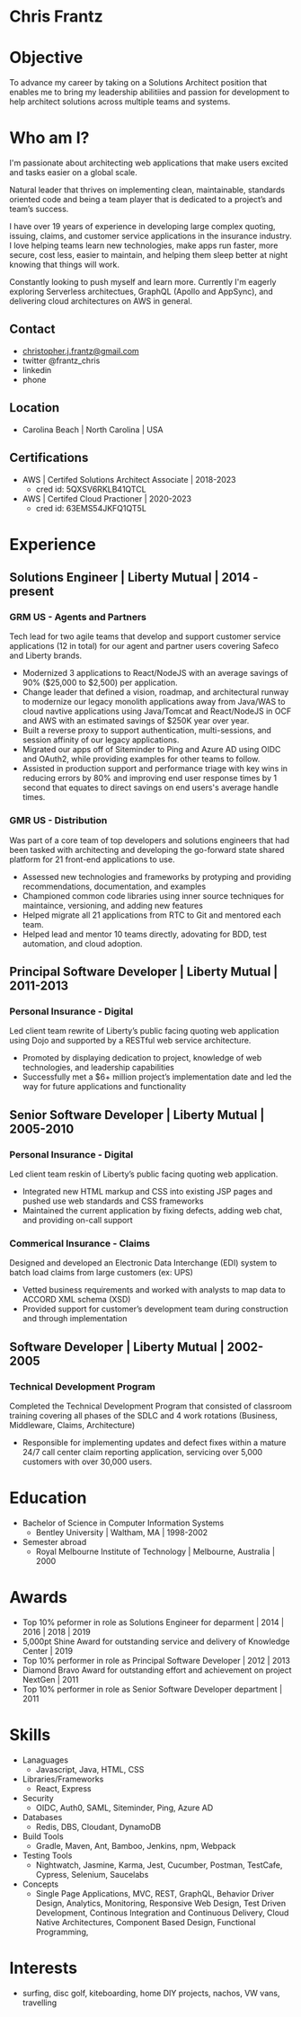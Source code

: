 
# Chris Frantz

# Objective
To advance my career by taking on a Solutions Architect position that enables me to bring my leadership abilitiies and passion for development to help architect solutions across multiple teams and systems.

# Who am I?

I'm passionate about architecting web applications that make users excited and tasks easier on a global scale.

Natural leader that thrives on implementing clean, maintainable, standards oriented code and being a team player that is dedicated to a project’s and team’s success.

I have over 19 years of experience in developing large complex quoting, issuing, claims, and customer service applications in the insurance industry. I love helping teams learn new technologies, make apps run faster, more secure, cost less, easier to maintain, and helping them sleep better at night knowing that things will work.

Constantly looking to push myself and learn more. Currently I'm eagerly exploring Serverless architectues, GraphQL (Apollo and AppSync), and delivering cloud architectures on AWS in general.

## Contact
* christopher.j.frantz@gmail.com
* twitter @frantz_chris
* linkedin
* phone

## Location
* Carolina Beach | North Carolina | USA

## Certifications
* AWS | Certifed Solutions Architect Associate | 2018-2023
  - cred id: 5QXSV6RKLB41QTCL
* AWS | Certifed Cloud Practioner | 2020-2023
  - cred id: 63EMS54JKFQ1QT5L

# Experience
## Solutions Engineer | Liberty Mutual | 2014 - present

### GRM US - Agents and Partners
Tech lead for two agile teams that develop and support customer service applications (12 in total) for our agent and partner users covering Safeco and Liberty brands.

* Modernized 3 applications to React/NodeJS with an average savings of 90% ($25,000 to $2,500) per application.
* Change leader that defined a vision, roadmap, and architectural runway to modernize our legacy monolith applications away from Java/WAS to cloud navtive applications using Java/Tomcat and React/NodeJS in OCF and AWS with an estimated savings of $250K year over year.
* Built a reverse proxy to support authentication, multi-sessions, and session affinity of our legacy applications.
* Migrated our apps off of Siteminder to Ping and Azure AD using OIDC and OAuth2, while providing examples for other teams to follow.
* Assisted in production support and performance triage with key wins in reducing errors by 80% and improving end user response times by 1 second that equates to direct savings on end users's average handle times.


### GMR US - Distribution
Was part of a core team of top developers and solutions engineers that had been tasked with architecting and developing the go-forward state shared platform for 21 front-end applications to use.

* Assessed new technologies and frameworks by protyping and providing recommendations, documentation, and examples
*	Championed common code libraries using inner source techniques for maintaince, versioning, and adding new features
*	Helped migrate all 21 applications from RTC to Git and mentored each team.
*	Helped lead and mentor 10 teams directly, adovating for BDD, test automation, and cloud adoption.
## Principal Software Developer | Liberty Mutual | 2011-2013

### Personal Insurance - Digital
Led client team rewrite of Liberty’s public facing quoting web application using Dojo and supported by a RESTful web service architecture.

* Promoted by displaying dedication to project, knowledge of web technologies, and leadership capabilities
* Successfully met a $6+ million project’s implementation date and led the way for future applications and functionality

## Senior Software Developer | Liberty Mutual | 2005-2010

### Personal Insurance - Digital
Led client team reskin of Liberty’s public facing quoting web application.

* Integrated new HTML markup and CSS into existing JSP pages and pushed use web standards and CSS frameworks
* Maintained the current application by fixing defects, adding web chat, and providing on-call support

### Commerical Insurance - Claims
Designed and developed an Electronic Data Interchange (EDI) system to batch load claims from large customers (ex: UPS)

* Vetted business requirements and worked with analysts to map data to ACCORD  XML schema (XSD)
* Provided support for customer’s development team during construction and through implementation

## Software Developer | Liberty Mutual | 2002-2005
### Technical Development Program
Completed the Technical Development Program that consisted of classroom training covering all phases of the SDLC and 4 work rotations (Business, Middleware, Claims, Architecture)
* Responsible for implementing updates and defect fixes within a mature 24/7 call center claim reporting application, servicing over 5,000 customers with over 30,000 users.

# Education
* Bachelor of Science in Computer Information Systems
  - Bentley University | Waltham, MA | 1998-2002
* Semester abroad
  - Royal Melbourne Institute of Technology | Melbourne, Australia | 2000


# Awards
* Top 10% peformer in role as Solutions Engineer for deparment  |	2014 | 2016 | 2018 | 2019
* 5,000pt Shine Award for outstanding service and delivery of Knowledge Center | 2019
* Top 10% performer in role as Principal Software Developer | 2012 | 2013
* Diamond Bravo Award for outstanding effort and achievement on project NextGen | 2011
* Top 10% performer in role as Senior Software Developer department | 2011

# Skills
* Lanaguages
  * Javascript, Java, HTML, CSS
* Libraries/Frameworks
  * React, Express
* Security
  * OIDC, Auth0, SAML, Siteminder, Ping, Azure AD
* Databases
  *  Redis, DBS, Cloudant, DynamoDB
* Build Tools
  *  Gradle, Maven, Ant, Bamboo, Jenkins, npm, Webpack
* Testing Tools
  *  Nightwatch, Jasmine, Karma, Jest, Cucumber, Postman, TestCafe, Cypress, Selenium, Saucelabs
* Concepts
  * Single Page Applications, MVC, REST, GraphQL, Behavior Driver Design, Analytics, Monitoring, Responsive Web Design, Test Driven Development, Continous Integration and Continuous Delivery, Cloud Native Architectures, Component Based Design, Functional Programming,

# Interests
* surfing, disc golf, kiteboarding, home DIY projects, nachos, VW vans, travelling






